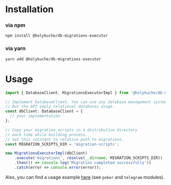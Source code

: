 # Installation

### via npm
```shell
npm install @holykuche/db-migrations-executor
```

### via yarn
```shell
yarn add @holykuche/db-migrations-executor
```

# Usage
```js
import { DatabaseClient, MigrationsExecutorImpl } from '@holykuche/db-migrations-executor';

// Implement DatabaseClient. You can use any database management system in theory.
// But the API imply relational databases usage.
const dbClient: DatabaseClient = {
  // your implementation
};

// Copy your migration scripts in a distributive directory
// each time while building process.
// Set this constant to relative path to migrations.
const MIGRATION_SCRIPTS_DIR = 'migration-scripts';

new MigrationsExecutorImpl(dbClient)
    .execute('migrations', resolve(__dirname, MIGRATION_SCRIPTS_DIR))
    .then(() => console.log('Migration completed successfully'))
    .catch(error => console.error(error));
```

Also, you can find a usage example [here](https://github.com/holykuche/planning-poker/tree/microservice) (see ``poker`` and ``telegram`` modules).